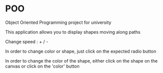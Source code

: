# POO
<p>Object Oriented Programming project for university</p>
<p>This application allows you to display shapes moving along paths</p>
<p>Change speed : + / -</p>
<p>In order to change color or shape, just click on the expected radio button</p>
<p>In order to change the color of the shape, either click on the shape on the canvas or click on the 'color' button</p>


